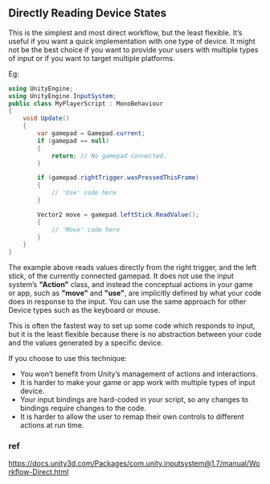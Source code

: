 ## Directly Reading Device States

This is the simplest and most direct workflow, but the least flexible. It’s useful if you want a quick implementation with one type of device. It might not be the best choice if you want to provide your users with multiple types of input or if you want to target multiple platforms.

Eg:
```cs
using UnityEngine;
using UnityEngine.InputSystem;
public class MyPlayerScript : MonoBehaviour
{
    void Update()
    {
        var gamepad = Gamepad.current;
        if (gamepad == null)
        {
            return; // No gamepad connected.
        }

        if (gamepad.rightTrigger.wasPressedThisFrame)
        {
            // 'Use' code here
        }

        Vector2 move = gamepad.leftStick.ReadValue();
        {
            // 'Move' code here
        }
    }
}
```

The example above reads values directly from the right trigger, and the left stick, of the currently connected gamepad. It does not use the input system’s **"Action"** class, and instead the conceptual actions in your game or app, such as **"move"** and **"use"**, are implicitly defined by what your code does in response to the input. You can use the same approach for other Device types such as the keyboard or mouse.

This is often the fastest way to set up some code which responds to input, but it is the least flexible because there is no abstraction between your code and the values generated by a specific device.

If you choose to use this technique:

- You won’t benefit from Unity’s management of actions and interactions.
- It is harder to make your game or app work with multiple types of input device.
- Your input bindings are hard-coded in your script, so any changes to bindings require changes to the code.
- It is harder to allow the user to remap their own controls to different actions at run time.





### ref 
https://docs.unity3d.com/Packages/com.unity.inputsystem@1.7/manual/Workflow-Direct.html


